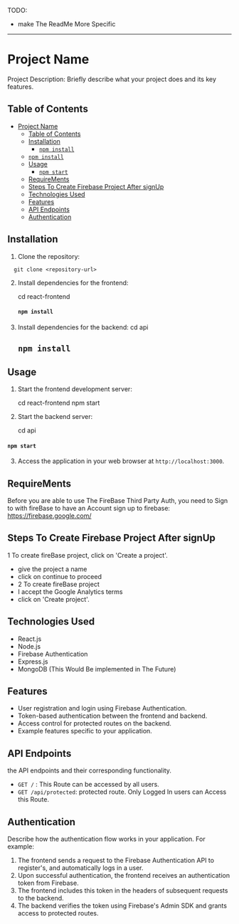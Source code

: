 TODO:

- make The ReadMe More Specific

---

# Project Name

Project Description: Briefly describe what your project does and its key features.

## Table of Contents

- [Project Name](#project-name)
  - [Table of Contents](#table-of-contents)
  - [Installation](#installation)
    - [`npm install`](#npm-install)
  - [`npm install`](#npm-install-1)
  - [Usage](#usage)
    - [`npm start`](#npm-start)
  - [RequireMents](#requirements)
  - [Steps To Create Firebase Project After signUp](#steps-to-create-firebase-project-after-signup)
  - [Technologies Used](#technologies-used)
  - [Features](#features)
  - [API Endpoints](#api-endpoints)
  - [Authentication](#authentication)

## Installation

1. Clone the repository:

`  git clone <repository-url>`

2. Install dependencies for the frontend:

   cd react-frontend

   #### `npm install`

3. Install dependencies for the backend:
   cd api
   ## `npm install`

## Usage

1. Start the frontend development server:

   cd react-frontend
   npm start

2. Start the backend server:

   cd api

#### `npm start`

3. Access the application in your web browser at `http://localhost:3000`.

## RequireMents

Before you are able to use The FireBase Third Party Auth, you need to Sign to with fireBase to have an Account
sign up to firebase: https://firebase.google.com/

## Steps To Create Firebase Project After signUp

1 To create fireBase project, click on 'Create a project'.

- give the project a name
- click on continue to proceed
- 2 To create fireBase project
- I accept the Google Analytics terms
- click on 'Create project'.

## Technologies Used

- React.js
- Node.js
- Firebase Authentication
- Express.js
- MongoDB (This Would Be implemented in The Future)

## Features

- User registration and login using Firebase Authentication.
- Token-based authentication between the frontend and backend.
- Access control for protected routes on the backend.
- Example features specific to your application.

## API Endpoints

the API endpoints and their corresponding functionality.

- `GET /` : This Route can be accessed by all users.
- `GET /api/protected`: protected route. Only Logged In users can Access this Route.

## Authentication

Describe how the authentication flow works in your application. For example:

1. The frontend sends a request to the Firebase Authentication API to register's, and automatically logs in a user.
2. Upon successful authentication, the frontend receives an authentication token from Firebase.
3. The frontend includes this token in the headers of subsequent requests to the backend.
4. The backend verifies the token using Firebase's Admin SDK and grants access to protected routes.
